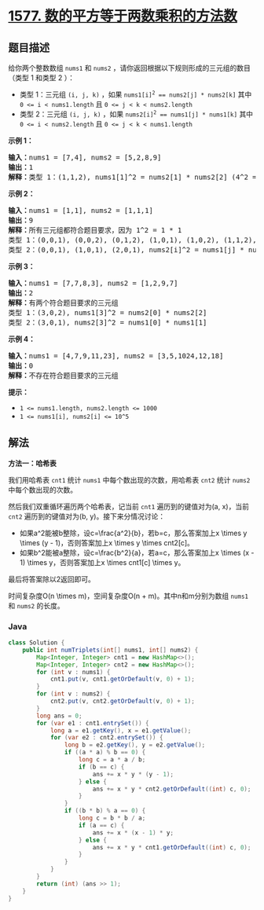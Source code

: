 # [1577. 数的平方等于两数乘积的方法数](https://leetcode.cn/problems/number-of-ways-where-square-of-number-is-equal-to-product-of-two-numbers)

## 题目描述

<p>给你两个整数数组 <code>nums1</code> 和 <code>nums2</code> ，请你返回根据以下规则形成的三元组的数目（类型 1 和类型 2 ）：</p>

<ul>
	<li>类型 1：三元组 <code>(i, j, k)</code> ，如果 <code>nums1[i]<sup>2</sup>&nbsp;== nums2[j] * nums2[k]</code> 其中 <code>0 &lt;= i &lt; nums1.length</code> 且 <code>0 &lt;= j &lt; k &lt; nums2.length</code></li>
	<li>类型 2：三元组 <code>(i, j, k)</code> ，如果 <code>nums2[i]<sup>2</sup>&nbsp;== nums1[j] * nums1[k]</code> 其中 <code>0 &lt;= i &lt; nums2.length</code> 且 <code>0 &lt;= j &lt; k &lt; nums1.length</code></li>
</ul>

<p><strong>示例 1：</strong></p>

<pre><strong>输入：</strong>nums1 = [7,4], nums2 = [5,2,8,9]
<strong>输出：</strong>1
<strong>解释：</strong>类型 1：(1,1,2), nums1[1]^2 = nums2[1] * nums2[2] (4^2 = 2 * 8)</pre>

<p><strong>示例 2：</strong></p>

<pre><strong>输入：</strong>nums1 = [1,1], nums2 = [1,1,1]
<strong>输出：</strong>9
<strong>解释：</strong>所有三元组都符合题目要求，因为 1^2 = 1 * 1
类型 1：(0,0,1), (0,0,2), (0,1,2), (1,0,1), (1,0,2), (1,1,2), nums1[i]^2 = nums2[j] * nums2[k]
类型 2：(0,0,1), (1,0,1), (2,0,1), nums2[i]^2 = nums1[j] * nums1[k]
</pre>

<p><strong>示例 3：</strong></p>

<pre><strong>输入：</strong>nums1 = [7,7,8,3], nums2 = [1,2,9,7]
<strong>输出：</strong>2
<strong>解释：</strong>有两个符合题目要求的三元组
类型 1：(3,0,2), nums1[3]^2 = nums2[0] * nums2[2]
类型 2：(3,0,1), nums2[3]^2 = nums1[0] * nums1[1]
</pre>

<p><strong>示例 4：</strong></p>

<pre><strong>输入：</strong>nums1 = [4,7,9,11,23], nums2 = [3,5,1024,12,18]
<strong>输出：</strong>0
<strong>解释：</strong>不存在符合题目要求的三元组
</pre>

<p><strong>提示：</strong></p>

<ul>
	<li><code>1 &lt;= nums1.length, nums2.length &lt;= 1000</code></li>
	<li><code>1 &lt;= nums1[i], nums2[i] &lt;= 10^5</code></li>
</ul>

## 解法

**方法一：哈希表**

我们用哈希表 `cnt1` 统计 `nums1` 中每个数出现的次数，用哈希表 `cnt2` 统计 `nums2` 中每个数出现的次数。

然后我们双重循环遍历两个哈希表，记当前 `cnt1` 遍历到的键值对为(a, x)，当前 `cnt2` 遍历到的键值对为(b, y)。接下来分情况讨论：

-   如果a^2能被b整除，设c=\frac{a^2}{b}，若b=c，那么答案加上x \times y \times (y - 1)，否则答案加上x \times y \times cnt2[c]。
-   如果b^2能被a整除，设c=\frac{b^2}{a}，若a=c，那么答案加上x \times (x - 1) \times y，否则答案加上x \times cnt1[c] \times y。

最后将答案除以2返回即可。

时间复杂度O(n \times m)，空间复杂度O(n + m)。其中n和m分别为数组 `nums1` 和 `nums2` 的长度。

### **Java**

```java
class Solution {
    public int numTriplets(int[] nums1, int[] nums2) {
        Map<Integer, Integer> cnt1 = new HashMap<>();
        Map<Integer, Integer> cnt2 = new HashMap<>();
        for (int v : nums1) {
            cnt1.put(v, cnt1.getOrDefault(v, 0) + 1);
        }
        for (int v : nums2) {
            cnt2.put(v, cnt2.getOrDefault(v, 0) + 1);
        }
        long ans = 0;
        for (var e1 : cnt1.entrySet()) {
            long a = e1.getKey(), x = e1.getValue();
            for (var e2 : cnt2.entrySet()) {
                long b = e2.getKey(), y = e2.getValue();
                if ((a * a) % b == 0) {
                    long c = a * a / b;
                    if (b == c) {
                        ans += x * y * (y - 1);
                    } else {
                        ans += x * y * cnt2.getOrDefault((int) c, 0);
                    }
                }
                if ((b * b) % a == 0) {
                    long c = b * b / a;
                    if (a == c) {
                        ans += x * (x - 1) * y;
                    } else {
                        ans += x * y * cnt1.getOrDefault((int) c, 0);
                    }
                }
            }
        }
        return (int) (ans >> 1);
    }
}
```
